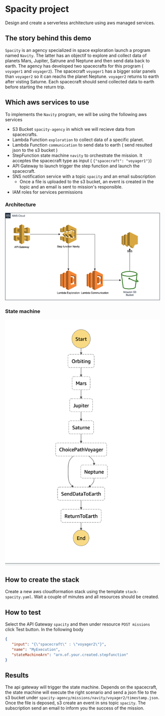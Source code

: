 # Spacity project  

Design and create a serverless architecture using aws managed services.

## The story behind this demo

`Spacity` is an agency specialized in space exploration launch a program named `Navity`. The latter has an objectif to explore and collect data of planets Mars, Jupiter, Satrune and Neptune and then send data back to earth. 
The agency has developed two spacecrafts for this program ( `voyager1` and `voyager2`). The spacecraft `voyager1` has a bigger solar panels than `voyager2` so it can reachs the planet Neptune. `voyager2` returns to earth after visting Saturne. 
Each spacecraft should send collected data to earth before starting the return trip.  

## Which aws services to use 

To implements the `Navity` program, we will be using the following aws services 

- S3 Bucket `spacity-agency` in which we will recieve data from spacecrafts.
- Lambda Function `exploration` to collect data of a specific planet.
- Lambda Function `communication` to send data to earth ( send resulted json to the s3 bucket )
- StepFunction state machine `navity` to orchestrate the mission. It acceptes the spacecraft type as input (  `{"spacecraft": "voyager1"}`)
- API Gateway to launch trigger the step function and launch the spacecraft. 
- SNS notification service with a topic `spacity` and an email subscription
  - Once a file is uploaded to the s3 bucket, an event is created in the topic and an email is sent to mission's responsible. 
- IAM roles for services permissions

### Architecture

![Screenshot](spacity.png)

### State machine 

![Screenshot](statemachine.png)

## How to create the stack

Create a new aws cloudformation stack using the template `stack-spacity.yaml`. Wait a couple of minutes and all resources should be created. 

## How to test

Select the API Gateway `spacity` and then under resource `POST missions`  click Test button. In the following body 

```json
{
   "input": "{\"spacecraft\" : \"voyager2\"}",
   "name": "MyExecution",
   "stateMachineArn": "arn.of.your.created.stepfunction"
}
```

## Results 

The api gateway will trigger the state machine. Depends on the spacecraft, the state machine will execute the right scenario and send a json file to the s3 bucket under `spacity-agency/missions/navity/voyager2/timestamp.json`. Once the file is deposed, s3 create an event in sns topic `spacity`. The subscription send an email to inform you the success of the mission.  
